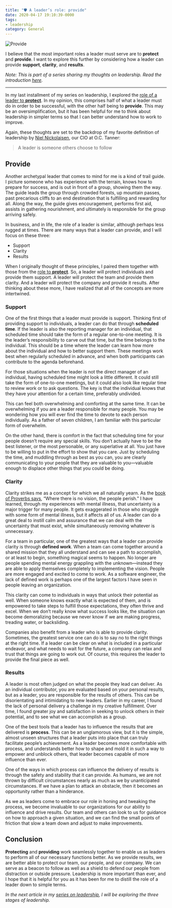 ```yaml
---
title: "🛡 A leader’s role: provide"
date: 2020-04-17 19:10:39-0000
tags:
- leadership
category: General
---
```


![Provide](https://www.bennorris.blog/uploads/2020/4b4fadf9a0.jpg)

I believe that the most important roles a leader must serve are to **protect** and **provide**. I want to explore this further by considering how a leader can provide **support**, **clarity**, and **results**.

*Note: This is part of a series sharing my thoughts on leadership. Read the introduction [here](https://www.bennorris.org/2020/04/13/thoughts-on-leadership.html).*

***

In my last installment of my series on leadership, I explored the [role of a leader to **protect**](https://www.bennorris.org/2020/04/15/a-leaders-role.html). In my opinion, this comprises half of what a leader must do in order to be successful, with the other half being to **provide**. This may be an oversimplification, but it has been helpful for me to think about leadership in simpler terms so that I can better understand how to work to improve.

Again, these thoughts are set to the backdrop of my favorite definition of leadership by [Niel Nickolaisen](https://www.linkedin.com/in/nielnickolaisen), our CIO at O.C. Tanner:

> A leader is someone others choose to follow

## Provide

Another archetypal leader that comes to mind for me is a kind of trail guide. I picture someone who has experience with the terrain, knows how to prepare for success, and is out in front of a group, showing them the way. The guide leads the group through crowded forests, up mountain passes, past precarious cliffs to an end destination that is fulfilling and rewarding for all. Along the way, the guide gives encouragement, performs first aid, assists in gathering nourishment, and ultimately is responsible for the group arriving safely.

In business, and in life, the role of a leader is similar, although perhaps less rugged at times. There are many ways that a leader can provide, and I will focus on these three:

- Support
- Clarity
- Results

When I originally thought of these principles, I paired them together with those from the [role to **protect**](https://www.bennorris.org/2020/04/15/a-leaders-role.html). So, a leader will protect individuals and provide them support. A leader will protect the team and provide them clarity. And a leader will protect the company and provide it results. After thinking about these more, I have realized that all of the concepts are more intertwined.

### Support

One of the first things that a leader must provide is support. Thinking first of providing support to individuals, a leader can do that through **scheduled time**. If the leader is also the reporting manager for an individual, that scheduled time should take the form of a regular one-to-one meeting. It is the leader’s responsibility to carve out that time, but the time belongs to the individual. This should be a time where the leader can learn how more about the individual and how to better support them. These meetings work best when regularly scheduled in advance, and when both participants can contribute to the agenda beforehand.

For those situations when the leader is not the direct manager of an individual, having scheduled time might look a little different. It could still take the form of one-to-one meetings, but it could also look like regular time to review work or to ask questions. The key is that the individual knows that they have your attention for a certain time, preferably undivided.

This can feel both overwhelming and comforting at the same time. It can be overwhelming if you are a leader responsible for many people. You may be wondering how you will ever find the time to devote to each person individually. As a father of seven children, I am familiar with this particular form of overwhelm.

On the other hand, there is comfort in the fact that scheduling time for your people doesn’t require any special skills. You don’t actually have to be the best listener, or the most personable, or any superlative at all. You just have to be willing to put in the effort to show that you care. Just by scheduling the time, and muddling through as best as you can, you are clearly communicating to your people that they are valuable to you—valuable enough to displace other things that you could be doing.


### Clarity

Clarity strikes me as a concept for which we all naturally yearn. As the [book of Proverbs says](https://www.churchofjesuschrist.org/study/scriptures/ot/prov/29.18?lang=eng&clang=eng#p17), “Where there is no vision, the people perish.” I have learned, through my experiences with mental illness, that uncertainty is a major trigger for many people. It gets exaggerated in those who struggle with some form of mental illness, but it affects all of us. A leader can do a great deal to instill calm and assurance that we can deal with the uncertainty that must exist, while simultaneously removing whatever is unnecessary.

For a team in particular, one of the greatest ways that a leader can provide clarity is through **defined work**. When a team can come together around a shared mission that they all understand and can see a path to accomplish, or at least to begin, something magical seems to happen. No longer are people spending mental energy grappling with the unknown—instead they are able to apply themselves completely to implementing the vision. People are more engaged and excited to come to work. As a software engineer, the lack of defined work is perhaps one of the largest factors I have seen in people leaving an organization.

This clarity can come to individuals in ways that unlock their potential as well. When someone knows exactly what is expected of them, and is empowered to take steps to fulfill those expectations, they often thrive and excel. When we don’t really know what success looks like, the situation can become demoralizing because we never know if we are making progress, treading water, or backsliding.

Companies also benefit from a leader who is able to provide clarity. Sometimes, the greatest service one can do is to say no to the right things at the right time. If a leader can be clear on what is included in a particular endeavor, and what needs to wait for the future, a company can relax and trust that things are going to work out. Of course, this requires the leader to provide the final piece as well.


### Results

A leader is most often judged on what the people they lead can deliver. As an individual contributor, you are evaluated based on your personal results, but as a leader, you are responsible for the results of others. This can be disorientating and intimidating to new leaders. Earlier in my career, I found the lack of personal delivery a challenge in my creative fulfillment. Over time, I found greater joy and satisfaction in seeking to unlock others in their potential, and to see what we can accomplish as a group.

One of the best tools that a leader has to influence the results that are delivered is **process**. This can be an unglamorous view, but it is the simple, almost unseen structures that a leader puts into place that can truly facilitate people’s achievement. As a leader becomes more comfortable with process, and understands better how to shape and mold it in such a way to empower and unblock others, that leader becomes capable of more influence than ever.

One of the ways in which process can influence the delivery of results is through the safety and stability that it can provide. As humans, we are not thrown by difficult circumstances nearly as much as we by unanticipated circumstances. If we have a plan to attack an obstacle, then it becomes an opportunity rather than a hinderance.

As we as leaders come to embrace our role in honing and tweaking the process, we become invaluable to our organizations for our ability to influence and drive results. Our team and others can look to us for guidance on how to approach a given situation, and we can find the small points of friction that slow a team down and adjust to make improvements.


## Conclusion

**Protecting** and **providing** work seamlessly together to enable us as leaders to perform all of our necessary functions better. As we provide results, we are better able to protect our team, our people, and our company. We can serve as a beacon to follow as well as a shield to defend our people from distraction or outside pressure. Leadership is more important than ever, and I hope that it is helpful for you as it has been for me to distill the role of a leader down to simple terms.

_In the next article in my [series on leadership](https://www.bennorris.org/2020/04/13/thoughts-on-leadership.html), I will be exploring the three stages of leadership._